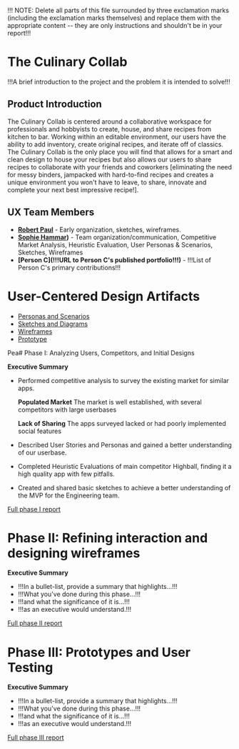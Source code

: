 !!! NOTE: Delete all parts of this file surrounded by three exclamation marks (including the exclamation marks themselves) and replace them with the appropriate content -- they are only instructions and shouldn't be in your report!!!

# The Culinary Collab

!!!A brief introduction to the project and the problem it is intended to solve!!!

## Product Introduction
The Culinary Collab is centered around a collaborative workspace for professionals and hobbyists to create, house, and share recipes from kitchen to bar. Working within an editable environment, our users have the ability to add inventory, create original recipes, and iterate off of classics. The Culinary Collab is the only place you will find that allows for a smart and clean design to house your recipes but also allows our users to share recipes to collaborate with your friends and coworkers [eliminating the need for messy binders, jampacked with hard-to-find recipes and creates a unique environment you won't have to leave, to share, innovate and complete your next best impressive recipe!].

## UX Team Members

* **[Robert Paul](https://usabilityengineering.github.io/ux-portfolio-robkpaul/)** - Early organization, sketches, wireframes.
* **[Sophie Hammar](https://usabilityengineering.github.io/ux-portfolio-shammar001/))** - Team organization/communication, Competitive Market Analysis, Heuristic Evaluation, User Personas & Scenarios, Sketches, Wireframes
* **[Person C](!!!URL to Person C's published portfolio!!!)** - !!!List of Person C's primary contributions!!!

# User-Centered Design Artifacts

* [Personas and Scenarios](personas/)
* [Sketches and Diagrams](sketches/)
* [Wireframes](wireframes/)
* [Prototype](#)

Pea# Phase I: Analyzing Users, Competitors, and Initial Designs

**Executive Summary**

* Performed competitive analysis to survey the existing market for similar apps.

    **Populated Market** The market is well established, with several competitors with large userbases

    **Lack of Sharing** The apps surveyed lacked or had poorly implemented social features

* Described User Stories and Personas and gained a  better understanding of our userbase.

* Completed Heuristic Evaluations of main competitor Highball, finding it a high quality app with few pitfalls.

* Created and shared basic sketches to achieve a better understanding of the MVP for the Engineering team.

[Full phase I report](phaseI/)

# Phase II: Refining interaction and designing wireframes

**Executive Summary**

* !!!In a bullet-list, provide a summary that highlights...!!!
* !!!What you've done during this phase...!!!
* !!!and what the significance of it is...!!!
* !!!as an executive would understand.!!!

[Full phase II report](phaseII/)

# Phase III: Prototypes and User Testing

**Executive Summary**

* !!!In a bullet-list, provide a summary that highlights...!!!
* !!!What you've done during this phase...!!!
* !!!and what the significance of it is...!!!
* !!!as an executive would understand.!!!

[Full phase III report](phaseIII/)
